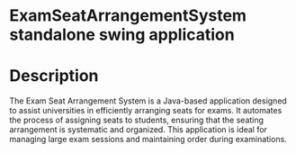 # ExamSeatArrangementSystem standalone swing application
# Description
The Exam Seat Arrangement System is a Java-based application designed to assist universities in efficiently arranging seats for exams. It automates the process of assigning seats to students, ensuring that the seating arrangement is systematic and organized. This application is ideal for managing large exam sessions and maintaining order during examinations.

